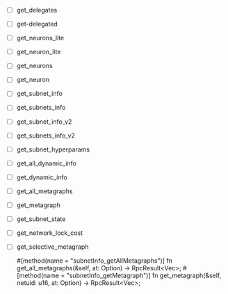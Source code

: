 - [ ] get_delegates 
- [ ] get-delegated
- [ ] get_neurons_lite 
- [ ] get_neuron_lite
- [ ] get_neurons
- [ ] get_neuron
- [ ] get_subnet_info
- [ ] get_subnets_info
- [ ] get_subnet_info_v2
- [ ] get_subnets_info_v2
- [ ] get_subnet_hyperparams
- [ ] get_all_dynamic_info
- [ ] get_dynamic_info
- [ ] get_all_metagraphs
- [ ] get_metagraph
- [ ] get_subnet_state
- [ ] get_network_lock_cost
- [ ] get_selective_metagraph

    #[method(name = "subnetInfo_getAllMetagraphs")]
    fn get_all_metagraphs(&self, at: Option<BlockHash>) -> RpcResult<Vec<u8>>;
    #[method(name = "subnetInfo_getMetagraph")]
    fn get_metagraph(&self, netuid: u16, at: Option<BlockHash>) -> RpcResult<Vec<u8>>;

